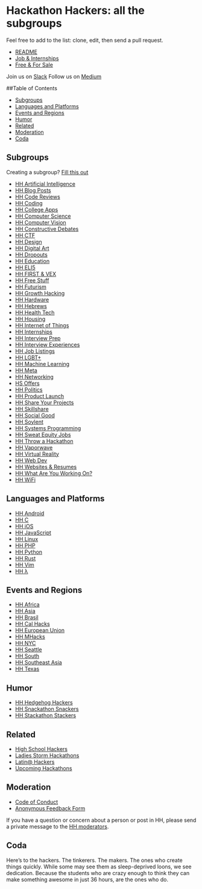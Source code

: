 Hackathon Hackers: all the subgroups
====================================

Feel free to add to the list: clone, edit, then send a pull request.

- [README](https://medium.com/hackathon-hackers/hackathon-hackers-etiquette-cbcb9d1cda54#.dmgz1wp4y)
- [Job & Internships](https://www.facebook.com/groups/254805221385780/)
- [Free & For Sale](https://www.facebook.com/groups/hhfreestuff/)

Join us on [Slack](http://hackathons.com/)
Follow us on [Medium](https://medium.com/hackathon-hackers)

##Table of Contents
- [Subgroups](https://github.com/HackathonHackers/groups#subgroups)
- [Languages and Platforms](https://github.com/HackathonHackers/groups#languages-and-platforms)
- [Events and Regions](https://github.com/HackathonHackers/groups#events-and-regions)
- [Humor](https://github.com/HackathonHackers/groups#humor)
- [Related](https://github.com/HackathonHackers/groups#related)
- [Moderation](https://github.com/HackathonHackers/groups#moderation)
- [Coda](https://github.com/HackathonHackers/groups#coda)

Subgroups
----
Creating a subgroup? [Fill this out](https://docs.google.com/forms/d/1D-Y770lR3GTMWY3musJQounsQ956Ex09G95SIFaY6XM/viewform)

- [HH Artificial Intelligence](https://www.facebook.com/groups/778645865540833/)
- [HH Blog Posts](https://www.facebook.com/groups/685608641508735/)
- [HH Code Reviews](https://www.facebook.com/groups/hh.code.reviews/)
- [HH Coding](https://www.facebook.com/groups/367114203440272/)
- [HH College Apps](https://www.facebook.com/groups/hhcollegeapps/)
- [HH Computer Science](https://www.facebook.com/groups/HHCSWeedKillers/)
- [HH Computer Vision](https://www.facebook.com/groups/470496493110320/)
- [HH Constructive Debates](https://www.facebook.com/groups/hhconstructivedebates/)
- [HH CTF](https://www.facebook.com/groups/hhctf/)
- [HH Design](https://www.facebook.com/groups/designxtech/)
- [HH Digital Art](https://www.facebook.com/groups/hhdigart/)
- [HH Dropouts](https://www.facebook.com/groups/849773548419693/)
- [HH Education](https://www.facebook.com/groups/1388719838088874/)
- [HH ELI5](http://https://www.facebook.com/groups/1616876328586673/)
- [HH FIRST & VEX](https://www.facebook.com/groups/hhfirstandvex/)
- [HH Free Stuff](https://www.facebook.com/groups/hhfreestuff/)
- [HH Futurism](https://www.facebook.com/groups/568175936642925/)
- [HH Growth Hacking](https://www.facebook.com/groups/hackapreneur/)
- [HH Hardware](https://www.facebook.com/groups/574938035951867/)
- [HH Hebrews](https://www.facebook.com/groups/hhhebrews/)
- [HH Health Tech](https://www.facebook.com/groups/372010919635390/)
- [HH Housing](https://www.facebook.com/groups/HHHousing/)
- [HH Internet of Things](https://www.facebook.com/groups/358438357699910/)
- [HH Internships](https://www.facebook.com/groups/HHinternships/)
- [HH Interview Prep](https://www.facebook.com/groups/722062947858000/)
- [HH Interview Experiences](https://www.facebook.com/groups/interviewexper/)
- [HH Job Listings](https://www.facebook.com/groups/254805221385780/)
- [HH LGBT+](https://www.facebook.com/groups/hhlgbt/)
- [HH Machine Learning](https://www.facebook.com/groups/hhmachinelearning/)
- [HH Meta](https://www.facebook.com/groups/1443676762587979/)
- [HH Networking](https://www.facebook.com/groups/hhnetworking/)
- [HS Offers](https://www.facebook.com/groups/HSOffers/)
- [HH Politics](https://www.facebook.com/groups/hhpolitics/)
- [HH Product Launch](https://www.facebook.com/groups/1471021183187527/)
- [HH Share Your Projects](https://www.facebook.com/groups/778907548826382/)
- [HH Skillshare](https://www.facebook.com/groups/1448520968748669/)
- [HH Social Good](https://www.facebook.com/groups/621836654610420/)
- [HH Soylent](https://www.facebook.com/groups/hhsoylent/)
- [HH Systems Programming](https://www.facebook.com/groups/HHSysProgramming/)
- [HH Sweat Equity Jobs](https://www.facebook.com/groups/1549822701917283/)
- [HH Throw a Hackathon](https://www.facebook.com/groups/259558310909836/)
- [HH Vaporwave](https://www.facebook.com/groups/1561751697431737/)
- [HH Virtual Reality](https://www.facebook.com/groups/virtualhackers/)
- [HH Web Dev](https://www.facebook.com/groups/hhweb/)
- [HH Websites & Resumes](https://www.facebook.com/groups/1487708811477672/)
- [HH What Are You Working On?](https://www.facebook.com/groups/waywo/)
- [HH WiFi](https://www.facebook.com/groups/hhwifi/)

Languages and Platforms
----
- [HH Android](https://www.facebook.com/groups/HHAndroid/)
- [HH C](https://www.facebook.com/groups/hhcprog/)
- [HH iOS](https://www.facebook.com/groups/hhios/)
- [HH JavaScript](https://www.facebook.com/groups/719335188115212/)
- [HH Linux](https://www.facebook.com/groups/582691025194939/)
- [HH PHP](https://www.facebook.com/groups/DollaBillz/)
- [HH Python](https://www.facebook.com/groups/721736427908410/)
- [HH Rust](https://www.facebook.com/groups/hhrust/)
- [HH Vim](https://www.facebook.com/groups/hhvim/)
- [HH λ](https://www.facebook.com/groups/hhlambda/)

Events and Regions
----
- [HH Africa](https://www.facebook.com/groups/HHAfrica/)
- [HH Asia](https://www.facebook.com/groups/hackathonhackersasia/)
- [HH Brasil](https://www.facebook.com/groups/hhbrasil/)
- [HH Cal Hacks](https://www.facebook.com/groups/calhacks2/)
- [HH European Union](https://www.facebook.com/groups/hackathonhackersuk/)
- [HH MHacks](https://www.facebook.com/groups/1506039289667163/)
- [HH NYC](https://www.facebook.com/groups/392783994231221/)
- [HH Seattle](https://www.facebook.com/groups/853132118041731/)
- [HH South](https://www.facebook.com/groups/960760090617712/)
- [HH Southeast Asia](https://www.facebook.com/groups/1646272938926104/)
- [HH Texas](https://www.facebook.com/groups/HHTexas/)

Humor
----
- [HH Hedgehog Hackers](https://www.facebook.com/groups/hedgehoghackers/)
- [HH Snackathon Snackers](https://www.facebook.com/groups/697736156983878/)
- [HH Stackathon Stackers](https://www.facebook.com/groups/345926665565678/)

Related
----
- [High School Hackers](https://www.facebook.com/groups/PennAppsHS/)
- [Ladies Storm Hackathons](https://www.facebook.com/groups/LadiesStormHackathons/)
- [Latin@ Hackers](https://www.facebook.com/groups/LatinoHackers/)
- [Upcoming Hackathons](https://github.com/japacible/Hackathon-Calendar)

Moderation
----
- [Code of Conduct](https://github.com/HackathonHackers/code-of-conduct)
- [Anonymous Feedback Form](https://docs.google.com/forms/d/1ztHbYWpxlDAMGdlDlGcTEaPUfy09K3V8k81m18Red3M/viewform)

If you have a question or concern about a person or post in HH, please send a private message to the [HH moderators](https://www.facebook.com/groups/hackathonhackers/admins).

Coda
----
Here’s to the hackers. The tinkerers. The makers. The ones who create things quickly. While some may see them as sleep-deprived loons, we see dedication. Because the students who are crazy enough to think they can make something awesome in just 36 hours, are the ones who do.

